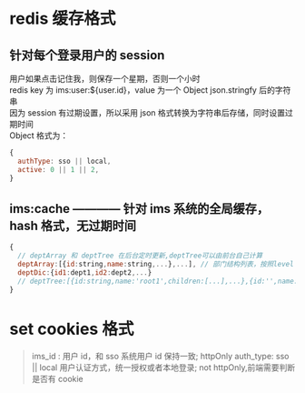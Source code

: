 # redis 缓存格式

## 针对每个登录用户的 session

用户如果点击记住我，则保存一个星期，否则一个小时  
redis key 为 ims:user:${user.id}，value 为一个 Object json.stringfy 后的字符串  
因为 session 有过期设置，所以采用 json 格式转换为字符串后存储，同时设置过期时间  
Object 格式为：

```javascript
{
  authType: sso || local,
  active: 0 || 1 || 2,
}
```

## ims:cache ———— 针对 ims 系统的全局缓存，hash 格式，无过期时间

```javascript
{
  // deptArray 和 deptTree 在后台定时更新,deptTree可以由前台自己计算
  deptArray:[{id:string,name:string,...},...], // 部门结构列表，按照level order 排序
  deptDic:{id1:dept1,id2:dept2,...}
  // deptTree:[{id:string,name:'root1',children:[...],...},{id:'',name:'root2',...}]
}
```

# set cookies 格式

> ims_id : 用户 id，和 sso 系统用户 id 保持一致; httpOnly
> auth_type: sso || local 用户认证方式，统一授权或者本地登录; not httpOnly,前端需要判断是否有 cookie
